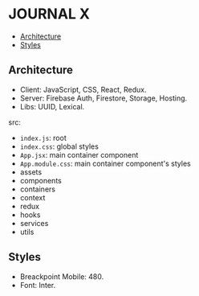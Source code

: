 # JOURNAL X

- [Architecture](#architecture)
- [Styles](#styles)

## Architecture

- Client: JavaScript, CSS, React, Redux.
- Server: Firebase Auth, Firestore, Storage, Hosting.
- Libs: UUID, Lexical.

src:

- `index.js`: root
- `index.css`: global styles
- `App.jsx`: main container component
- `App.module.css`: main container component's styles
- assets
- components
- containers
- context
- redux
- hooks
- services
- utils

## Styles

- Breackpoint Mobile: 480.
- Font: Inter.
